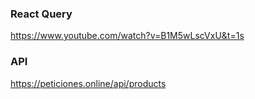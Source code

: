 ### React Query

https://www.youtube.com/watch?v=B1M5wLscVxU&t=1s

### API

https://peticiones.online/api/products
